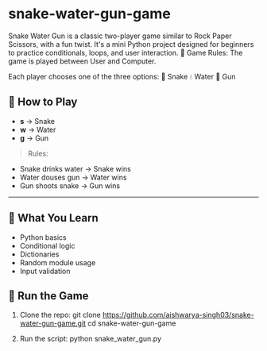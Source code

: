 # snake-water-gun-game
Snake Water Gun is a classic two-player game similar to Rock Paper Scissors, with a fun twist. It's a mini Python project designed for beginners to practice conditionals, loops, and user interaction.
📖 Game Rules:
The game is played between User and Computer.

Each player chooses one of the three options:
🐍 Snake
💧 Water
🔫 Gun

## 🎯 How to Play

- **s** → Snake  
- **w** → Water  
- **g** → Gun  

> Rules:
- Snake drinks water → Snake wins
- Water douses gun → Water wins
- Gun shoots snake → Gun wins

---

## 🧠 What You Learn
- Python basics
- Conditional logic
- Dictionaries
- Random module usage
- Input validation

## 🚀 Run the Game

1. Clone the repo:
   git clone https://github.com/aishwarya-singh03/snake-water-gun-game.git
   cd snake-water-gun-game

2. Run the script:
   python snake_water_gun.py

